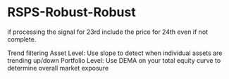 # RSPS-Robust-Robust
if processing the signal for 23rd include the price for 24th even if not complete. 

Trend filtering 
Asset Level: Use slope to detect when individual assets are trending up/down
Portfolio Level: Use DEMA on your total equity curve to determine overall market exposure



